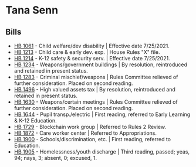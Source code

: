 # Tana Senn
## Bills
* [HB 1061](/bill/2021-22/hb/1061/) - Child welfare/dev disability | Effective date 7/25/2021.
* [HB 1213](/bill/2021-22/hb/1213/) - Child care & early dev. exp. | House Rules "X" file.
* [HB 1214](/bill/2021-22/hb/1214/) - K-12 safety & security serv. | Effective date 7/25/2021.
* [HB 1234](/bill/2021-22/hb/1234/) - Weapons/government buildings | By resolution, reintroduced and retained in present status.
* [HB 1283](/bill/2021-22/hb/1283/) - Criminal mischief/weapons | Rules Committee relieved of further consideration.  Placed on second reading.
* [HB 1496](/bill/2021-22/hb/1496/) - High valued assets tax | By resolution, reintroduced and retained in present status.
* [HB 1630](/bill/2021-22/hb/1630/) - Weapons/certain meetings | Rules Committee relieved of further consideration.  Placed on second reading.
* [HB 1644](/bill/2021-22/hb/1644/) - Pupil transp./electric | First reading, referred to Early Learning & K-12 Education.
* [HB 1729](/bill/2021-22/hb/1729/) - Blockchain work group | Referred to Rules 2 Review.
* [HB 1872](/bill/2021-22/hb/1872/) - Care worker center | Referred to Appropriations.
* [HB 1900](/bill/2021-22/hb/1900/) - Schools/discrimination, etc. | First reading, referred to Education.
* [HB 1905](/bill/2021-22/hb/1905/) - Homelessness/youth discharge | Third reading, passed; yeas, 94; nays, 3; absent, 0; excused, 1.
